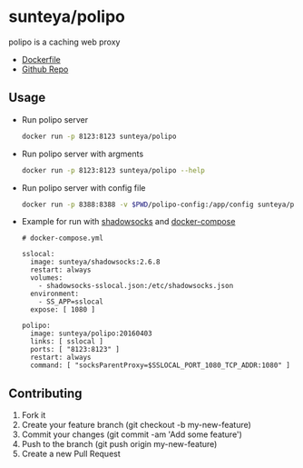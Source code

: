 # sunteya/polipo

polipo is a caching web proxy

* [Dockerfile](https://github.com/sunteya/dockers/blob/master/polipo/Dockerfile)
* [Github Repo](https://github.com/sunteya/dockers/tree/master/polipo)


## Usage

* Run polipo server

   ````bash
   docker run -p 8123:8123 sunteya/polipo
   ````

* Run polipo server with argments

   ````bash
   docker run -p 8123:8123 sunteya/polipo --help
   ````

* Run polipo server with config file

   ````bash
   docker run -p 8388:8388 -v $PWD/polipo-config:/app/config sunteya/polipo
   ````

* Example for run with [shadowsocks](https://github.com/sunteya/dockers/tree/master/shadowsocks) and [docker-compose](https://github.com/docker/compose)

   ```
   # docker-compose.yml

   sslocal:
     image: sunteya/shadowsocks:2.6.8
     restart: always
     volumes:
       - shadowsocks-sslocal.json:/etc/shadowsocks.json
     environment:
       - SS_APP=sslocal
     expose: [ 1080 ]

   polipo:
     image: sunteya/polipo:20160403
     links: [ sslocal ]
     ports: [ "8123:8123" ]
     restart: always
     command: [ "socksParentProxy=$SSLOCAL_PORT_1080_TCP_ADDR:1080" ]
   ```

## Contributing

1. Fork it
2. Create your feature branch (git checkout -b my-new-feature)
3. Commit your changes (git commit -am 'Add some feature')
4. Push to the branch (git push origin my-new-feature)
5. Create a new Pull Request
